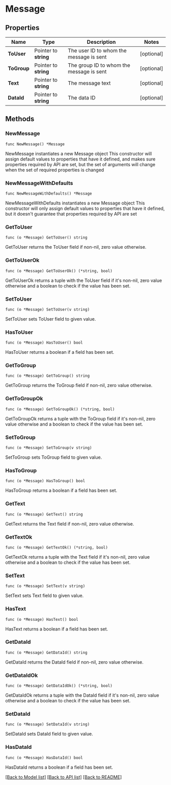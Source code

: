 # Message

## Properties

Name | Type | Description | Notes
------------ | ------------- | ------------- | -------------
**ToUser** | Pointer to **string** | The user ID to whom the message is sent | [optional] 
**ToGroup** | Pointer to **string** | The group ID to whom the message is sent | [optional] 
**Text** | Pointer to **string** | The message text | [optional] 
**DataId** | Pointer to **string** | The data ID | [optional] 

## Methods

### NewMessage

`func NewMessage() *Message`

NewMessage instantiates a new Message object
This constructor will assign default values to properties that have it defined,
and makes sure properties required by API are set, but the set of arguments
will change when the set of required properties is changed

### NewMessageWithDefaults

`func NewMessageWithDefaults() *Message`

NewMessageWithDefaults instantiates a new Message object
This constructor will only assign default values to properties that have it defined,
but it doesn't guarantee that properties required by API are set

### GetToUser

`func (o *Message) GetToUser() string`

GetToUser returns the ToUser field if non-nil, zero value otherwise.

### GetToUserOk

`func (o *Message) GetToUserOk() (*string, bool)`

GetToUserOk returns a tuple with the ToUser field if it's non-nil, zero value otherwise
and a boolean to check if the value has been set.

### SetToUser

`func (o *Message) SetToUser(v string)`

SetToUser sets ToUser field to given value.

### HasToUser

`func (o *Message) HasToUser() bool`

HasToUser returns a boolean if a field has been set.

### GetToGroup

`func (o *Message) GetToGroup() string`

GetToGroup returns the ToGroup field if non-nil, zero value otherwise.

### GetToGroupOk

`func (o *Message) GetToGroupOk() (*string, bool)`

GetToGroupOk returns a tuple with the ToGroup field if it's non-nil, zero value otherwise
and a boolean to check if the value has been set.

### SetToGroup

`func (o *Message) SetToGroup(v string)`

SetToGroup sets ToGroup field to given value.

### HasToGroup

`func (o *Message) HasToGroup() bool`

HasToGroup returns a boolean if a field has been set.

### GetText

`func (o *Message) GetText() string`

GetText returns the Text field if non-nil, zero value otherwise.

### GetTextOk

`func (o *Message) GetTextOk() (*string, bool)`

GetTextOk returns a tuple with the Text field if it's non-nil, zero value otherwise
and a boolean to check if the value has been set.

### SetText

`func (o *Message) SetText(v string)`

SetText sets Text field to given value.

### HasText

`func (o *Message) HasText() bool`

HasText returns a boolean if a field has been set.

### GetDataId

`func (o *Message) GetDataId() string`

GetDataId returns the DataId field if non-nil, zero value otherwise.

### GetDataIdOk

`func (o *Message) GetDataIdOk() (*string, bool)`

GetDataIdOk returns a tuple with the DataId field if it's non-nil, zero value otherwise
and a boolean to check if the value has been set.

### SetDataId

`func (o *Message) SetDataId(v string)`

SetDataId sets DataId field to given value.

### HasDataId

`func (o *Message) HasDataId() bool`

HasDataId returns a boolean if a field has been set.


[[Back to Model list]](../README.md#documentation-for-models) [[Back to API list]](../README.md#documentation-for-api-endpoints) [[Back to README]](../README.md)


